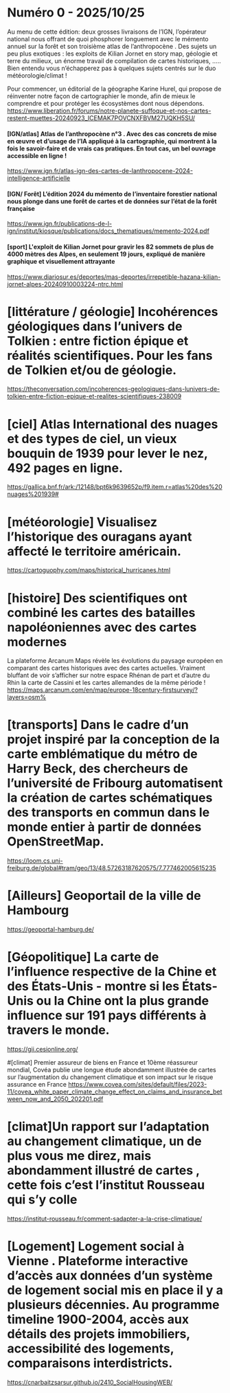 # Numéro 0 - 2025/10/25

Au menu  de cette édition:  deux grosses livraisons de l’IGN, l’opérateur national nous offrant de quoi phosphorer longuement avec le mémento annuel sur la forêt et son troisième atlas de l’anthropocène . Des sujets un peu plus exotiques : les exploits de Kilian Jornet en story map, géologie et terre du milieux, un énorme travail de compilation de cartes historiques, ….. Bien entendu vous n’échapperez pas à quelques sujets centrés sur le duo météorologie/climat !

Pour commencer, un éditorial de la géographe Karine Hurel, qui propose de réinventer notre façon de cartographier le monde, afin de mieux le comprendre et pour protéger les écosystèmes dont nous dépendons.
https://www.liberation.fr/forums/notre-planete-suffoque-et-nos-cartes-restent-muettes-20240923_ICEMAK7POVCNXFBVM27UQKH5SU/

#### [IGN/atlas] Atlas de l’anthropocène n°3 . Avec des cas concrets de mise en œuvre  et d’usage de l’IA appliqué à la cartographie, qui montrent à la fois le savoir-faire et de vrais cas pratiques. En tout cas, un bel ouvrage accessible en ligne !
https://www.ign.fr/atlas-ign-des-cartes-de-lanthropocene-2024-intelligence-artificielle

#### [IGN/ Forêt] L’édition 2024 du mémento de l’inventaire forestier national nous plonge dans une forêt de cartes et de données sur l’état de la forêt française
https://www.ign.fr/publications-de-l-ign/institut/kiosque/publications/docs_thematiques/memento-2024.pdf

#### [sport] L'exploit de Kilian Jornet pour gravir les 82 sommets de plus de 4000 mètres des Alpes, en seulement 19 jours, expliqué de manière graphique et visuellement attrayante
https://www.diariosur.es/deportes/mas-deportes/irrepetible-hazana-kilian-jornet-alpes-20240910003224-ntrc.html

# [littérature / géologie] Incohérences géologiques dans l’univers de Tolkien : entre fiction épique et réalités scientifiques. Pour les fans de Tolkien et/ou de géologie.
https://theconversation.com/incoherences-geologiques-dans-lunivers-de-tolkien-entre-fiction-epique-et-realites-scientifiques-238009

# [ciel] Atlas International des nuages et des types de ciel, un vieux bouquin de 1939 pour lever le nez, 492 pages en ligne.
https://gallica.bnf.fr/ark:/12148/bpt6k9639652p/f9.item.r=atlas%20des%20nuages%201939#

# [météorologie] Visualisez l’historique des ouragans ayant affecté le territoire américain.
https://cartoguophy.com/maps/historical_hurricanes.html

# [histoire] Des scientifiques ont combiné les cartes des batailles napoléoniennes avec des cartes modernes
La plateforme Arcanum Maps révèle les évolutions du paysage européen en comparant des cartes historiques avec des cartes actuelles. Vraiment bluffant de voir s’afficher sur notre espace Rhénan de part et d’autre du Rhin la carte de Cassini et les cartes allemandes de la même période !
https://maps.arcanum.com/en/map/europe-18century-firstsurvey/?layers=osm%

# [transports] Dans le cadre d’un projet inspiré par la conception de la carte emblématique du métro de Harry Beck, des chercheurs de l’université de Fribourg automatisent la création de cartes schématiques des transports en commun dans le monde entier à partir de données OpenStreetMap.
https://loom.cs.uni-freiburg.de/global#tram/geo/13/48.57263187620575/7.777462005615235

# [Ailleurs] Geoportail de la ville de Hambourg
https://geoportal-hamburg.de/

# [Géopolitique] La carte de l’influence respective de la Chine et des États-Unis - montre si les États-Unis ou la Chine ont la plus grande influence sur 191 pays différents à travers le monde.
https://gii.cesionline.org/

#[climat] Premier assureur de biens en France et 10ème réassureur mondial, Covéa publie une longue étude abondamment illustrée de cartes sur l’augmentation du changement climatique et son impact sur le risque assurance en France
https://www.covea.com/sites/default/files/2023-11/covea_white_paper_climate_change_effect_on_claims_and_insurance_between_now_and_2050_202201.pdf

# [climat]Un rapport sur l’adaptation au changement climatique, un de plus vous me direz, mais abondamment illustré de cartes , cette fois c’est l’institut Rousseau qui s’y colle
https://institut-rousseau.fr/comment-sadapter-a-la-crise-climatique/

# [Logement] Logement social à Vienne . Plateforme interactive d’accès aux données d’un système de logement social mis en place il y a plusieurs décennies. Au programme timeline 1900-2004, accès aux détails des projets immobiliers, accessibilité des logements, comparaisons interdistricts.
https://cnarbaitzsarsur.github.io/2410_SocialHousingWEB/
